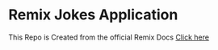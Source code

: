 # Remix Jokes Application

This Repo is Created from the official Remix Docs  [Click here](https://remix.run/docs/en/v1/tutorials/jokes) 

